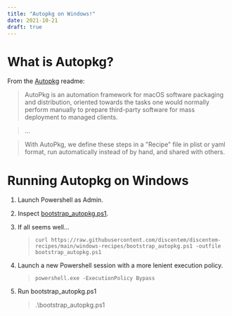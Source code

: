 ```yaml
---
title: "Autopkg on Windows!"
date: 2021-10-21
draft: true
---
```


# What is Autopkg? 

From the [Autopkg](https://github.com/autopkg/autopkg/tree/dev#autopkg) readme: 

> AutoPkg is an automation framework for macOS software packaging and distribution, oriented towards the tasks one would normally perform manually to prepare third-party software for mass deployment to managed clients.

> ...

> With AutoPkg, we define these steps in a "Recipe" file in plist or yaml format, run automatically instead of by hand, and shared with others.


# Running Autopkg on Windows

1. Launch Powershell as Admin.
1. Inspect [bootstrap_autopkg.ps1](https://raw.githubusercontent.com/discentem/discentem-recipes/main/windows-recipes/bootstrap_autopkg.ps1).
1. If all seems well... 

    > `curl https://raw.githubusercontent.com/discentem/discentem-recipes/main/windows-recipes/bootstrap_autopkg.ps1 -outfile bootstrap_autopkg.ps1`
1. Launch a new Powershell session with a more lenient execution policy.

    > `powershell.exe -ExecutionPolicy Bypass`

1. Run bootstrap_autopkg.ps1

    > .\bootstrap_autopkg.ps1